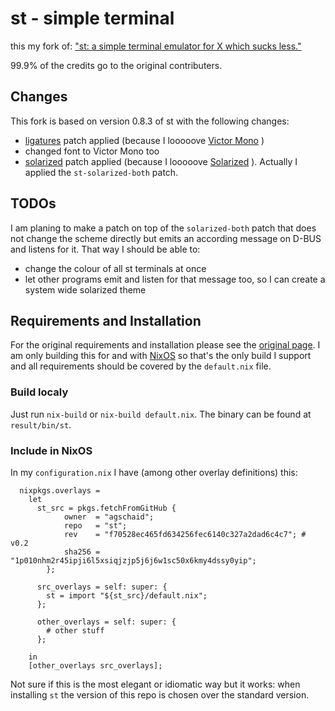 # st - simple terminal

this my fork of:
["st: a simple terminal emulator for X which sucks less."](https://st.suckless.org/)

99.9% of the credits go to the original contributers.

## Changes

This fork is based on version 0.8.3 of st with the following changes:

* [ligatures](https://st.suckless.org/patches/ligatures/) patch applied (because I looooove [Victor Mono](https://rubjo.github.io/victor-mono/) )
* changed font to Victor Mono too
* [solarized](https://st.suckless.org/patches/solarized/) patch applied (because I looooove [Solarized](https://ethanschoonover.com/solarized/) ). Actually I applied the `st-solarized-both` patch.

## TODOs

I am planing to make a patch on top of the `solarized-both` patch that does not change the scheme directly but emits an according message on D-BUS and listens for it. That way I should be able to:
* change the colour of all st terminals at once
* let other programs emit and listen for that message too, so I can create a system wide solarized theme

## Requirements and Installation

For the original requirements and installation please see the 
[original page](https://st.suckless.org/). I am only building this for and with 
[NixOS](https://nixos.org/) so that's the only build I support and all requirements 
should be covered by the `default.nix` file.

### Build localy
Just run `nix-build` or `nix-build default.nix`. The binary can be found at `result/bin/st`.

### Include in NixOS

In my `configuration.nix` I have (among other overlay definitions) this:

```
  nixpkgs.overlays = 
    let
      st_src = pkgs.fetchFromGitHub {
            owner  = "agschaid";
            repo   = "st";
            rev    = "f70528ec465fd634256fec6140c327a2dad6c4c7"; # v0.2
            sha256 = "1p010nhm2r45ipji6l5xsiqjzjp5j6j6w1sc50x6kmy4dssy0yip";
        };

      src_overlays = self: super: {
        st = import "${st_src}/default.nix";
      };

      other_overlays = self: super: {
        # other stuff
      };

    in
    [other_overlays src_overlays];
```
Not sure if this is the most elegant or idiomatic way but it works: when installing `st`
the version of this repo is chosen over the standard version.


